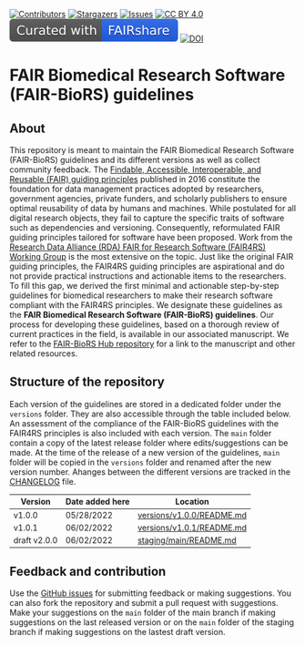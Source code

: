 [![Contributors][contributors-shield]][contributors-url]
[![Stargazers][stars-shield]][stars-url]
[![Issues][issues-shield]][issues-url]
[![CC BY 4.0][cc-by-shield]][cc-by]
[![Curated with FAIRshare][fairshare-shield]][fairshare-url]
[![DOI](https://zenodo.org/badge/DOI/10.5281/zenodo.6604538.svg)](https://doi.org/10.5281/zenodo.6604538)

[contributors-shield]: https://img.shields.io/github/contributors/FAIR-BioRS/Guidelines.svg?style=flat-square
[contributors-url]: https://github.com/FAIR-BioRS/Guidelines/graphs/contributors
[stars-shield]: https://img.shields.io/github/stars/FAIR-BioRS/Guidelines.svg?style=flat-square
[stars-url]: https://github.com/FAIR-BioRS/Guidelines/stargazers
[issues-shield]: https://img.shields.io/github/issues/FAIR-BioRS/Guidelines.svg?style=flat-square
[issues-url]: https://github.com/FAIR-BioRS/Guidelines/issues
[cc-by]: http://creativecommons.org/licenses/by/4.0/
[cc-by-image]: https://i.creativecommons.org/l/by/4.0/88x31.png
[cc-by-shield]: https://img.shields.io/badge/License-CC%20BY%204.0-lightgrey.svg
[fairshare-shield]: https://raw.githubusercontent.com/fairdataihub/FAIRshare/main/badge.svg
[fairshare-url]: https://fairdataihub.org/fairshare

# FAIR Biomedical Research Software (FAIR-BioRS) guidelines

## About
This repository is meant to maintain the FAIR Biomedical Research Software (FAIR-BioRS) guidelines and its different versions as well as collect community feedback. The [Findable, Accessible, Interoperable, and Reusable (FAIR) guiding principles](https://doi.org/10.1038/sdata.2016.18) published in 2016 constitute the foundation for data management practices adopted by researchers, government agencies, private funders, and scholarly publishers to ensure optimal reusability of data by humans and machines. While postulated for all digital research objects, they fail to capture the specific traits of software such as dependencies and versioning. Consequently, reformulated FAIR guiding principles tailored for software have been proposed. Work from the [Research Data Alliance (RDA) FAIR for Research Software (FAIR4RS) Working Group](https://doi.org/10.15497/RDA00065) is the most extensive on the topic. Just like the original FAIR guiding principles, the FAIR4RS guiding principles are aspirational and do not provide practical instructions and actionable items to the researchers. To fill this gap, we derived the first minimal and actionable step-by-step guidelines for biomedical researchers to make their research software compliant with the FAIR4RS principles. We designate these guidelines as the **FAIR Biomedical Research Software (FAIR-BioRS) guidelines**. Our process for developing these guidelines, based on a thorough review of current practices in the field, is available in our associated manuscript. We refer to the [FAIR-BioRS Hub repository](https://github.com/FAIR-BioRS/Hub) for a link to the manuscript and other related resources.



## Structure of the repository
Each version of the guidelines are stored in a dedicated folder under the `versions` folder. They are also accessible through the table included below. An assessment of the compliance of the FAIR-BioRS guidelines with the FAIR4RS principles is also included with each version. The `main` folder contain a copy of the latest release folder where edits/suggestions can be made. At the time of the release of a new version of the guidelines, `main` folder will be copied in the `versions` folder and renamed after the new version number.  Ahanges between the different versions are tracked in the [CHANGELOG](https://github.com/FAIR-BioRS/Guidelines/blob/main/CHANGELOG.md) file. 

<table>
<thead>
  <tr>
    <th> Version </th>
    <th> Date added here </th>
    <th> Location </th>
  </tr>
</thead>
<tbody>
  <tr>
    <td> v1.0.0 </td>
    <td> 05/28/2022 </td>
    <td> <a href="https://github.com/FAIR-BioRS/Guidelines/blob/main/versions/v1.0.0/README.md"> versions/v1.0.0/README.md </a> </td>
  </tr>
  
  <tr>
    <td> v1.0.1 </td>
    <td> 06/02/2022 </td>
    <td> <a href="https://github.com/FAIR-BioRS/Guidelines/blob/main/versions/v1.0.1/README.md"> versions/v1.0.1/README.md </a> </td>
  </tr>
  
  <tr>
    <td> draft v2.0.0 </td>
    <td> 06/02/2022 </td>
    <td> <a href="https://github.com/FAIR-BioRS/Guidelines/blob/staging/main/README.md"> staging/main/README.md </a> </td>
  </tr>  
  
</tbody>
</table>

## Feedback and contribution
Use the [GitHub issues](https://github.com/FAIR-BioRS/Guidelines/issues) for submitting feedback or making suggestions. You can also fork the repository and submit a pull request with suggestions. Make your suggestions on the `main` folder of the main branch if making suggestions on the last released version or on the `main` folder of the staging branch if making suggestions on the lastest draft version.
